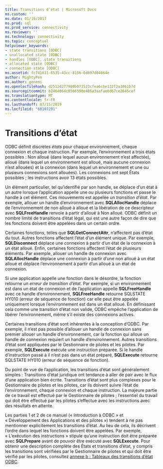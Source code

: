 ```yaml
---
title: Transitions d’état | Microsoft Docs
ms.custom: ''
ms.date: 01/19/2017
ms.prod: sql
ms.prod_service: connectivity
ms.reviewer: ''
ms.technology: connectivity
ms.topic: conceptual
helpviewer_keywords:
- state transitions [ODBC]
- unallocated state [ODBC]
- handles [ODBC], state transitions
- allocated state [ODBC]
- connection state [ODBC]
ms.assetid: fc741611-6535-43cc-8156-6d897d04664e
author: MightyPen
ms.author: genemi
ms.openlocfilehash: d2512d277980b071523cfea6cbe132f2a3861b7d
ms.sourcegitcommit: b2464064c0566590e486a3aafae6d67ce2645cef
ms.translationtype: MT
ms.contentlocale: fr-FR
ms.lasthandoff: 07/15/2019
ms.locfileid: "68107291"
---
```

# <a name="state-transitions"></a>Transitions d’état
ODBC définit discrètes *états* pour chaque environnement, chaque connexion et chaque instruction. Par exemple, l’environnement a trois états possibles : Non alloué (dans lequel aucun environnement n’est affectée), alloué (dans lequel un environnement est alloué, mais aucune connexion n’est allouées) et la connexion (dans lequel un environnement et une ou plusieurs connexions sont allouées). Les connexions ont sept États possibles ; les instructions avoir 13 états possibles.  
  
 Un élément particulier, tel qu’identifié par son handle, se déplace d’un état à un autre lorsque l’application appelle une ou plusieurs fonctions et passe le handle à cet élément. Ces mouvements est appelée un *transition d’état*. Par exemple, allouer un handle d’environnement avec **SQLAllocHandle** déplace de l’environnement de non alloué à alloué et la libération de ce descripteur avec **SQLFreeHandle** renvoie à partir d’alloué à Non alloué. ODBC définit un nombre limité de transitions d’état légal, qui est une autre façon de dire que les fonctions doivent être appelées dans un certain ordre.  
  
 Certaines fonctions, telles que **SQLGetConnectAttr**, n’affectent pas d’état du tout. Autres fonctions affectent l’état d’un élément unique. Par exemple, **SQLDisconnect** déplace une connexion à partir d’un état de la connexion à un état alloué. Enfin, certaines fonctions affectent l’état de plusieurs éléments. Par exemple, allouer un handle de connexion avec **SQLAllocHandle** déplace une connexion à partir d’une non alloué à un état alloué et déplace l’environnement à partir d’un alloué à un état de connexion.  
  
 Si une application appelle une fonction dans le désordre, la fonction retourne un *erreur de transition d’état*. Par exemple, si un environnement est dans un état de connexion et de l’application appelle **SQLFreeHandle** avec ce handle d’environnement, **SQLFreeHandle** retourne SQLSTATE HY010 (erreur de séquence de fonction) car elle peut être appelée uniquement lorsque l’environnement est dans un état alloué. En définissant cela comme une transition d’état non valide, ODBC empêche l’application de libérer l’environnement, même s’il existe des connexions actives.  
  
 Certaines transitions d’état sont inhérentes à la conception d’ODBC. Par exemple, il n’est pas possible d’allouer un handle de connexion sans premier allouer un handle d’environnement, car la fonction qui alloue un handle de connexion requiert un handle d’environnement. Autres transitions d’état sont appliquées par le Gestionnaire de pilotes et les pilotes. Par exemple, **SQLExecute** exécute une instruction préparée. Si le handle d’instruction passé à il n’est pas dans un état préparé, **SQLExecute** retourne SQLSTATE HY010 (erreur de séquence de fonction).  
  
 Du point de vue de l’application, les transitions d’état sont généralement simples : Transitions d’état juridique ont tendance à aller de pair avec le flux d’une application bien écrite. Transitions d’état sont plus complexes pour le Gestionnaire de pilotes et les pilotes, car ils doivent suivre l’état de l’environnement, chaque connexion et chaque instruction. La majeure partie de ce travail est effectué par le Gestionnaire de pilotes ; l’essentiel du travail qui doit être effectué par les pilotes s’effectue avec les instructions avec des résultats en attente.  
  
 Les parties 1 et 2 de ce manuel (« Introduction à ODBC » et « Développement des Applications et des pilotes ») tendent à ne pas mentionner explicitement les transitions d’état. Au lieu de cela, ils décrivent l’ordre dans lequel les fonctions doivent être appelées. Par exemple, « L’exécution des instructions » stipule qu’une instruction doit être préparée avec **SQLPrepare** avant de pouvoir être exécuté avec **SQLExecute**. Pour obtenir une description complète des États et transitions d’état, y compris les transitions sont vérifiées par le Gestionnaire de pilotes et qui doit être vérifié par les pilotes, consultez [annexe b : Tableaux des transitions d’état ODBC](../../../odbc/reference/appendixes/appendix-b-odbc-state-transition-tables.md).
